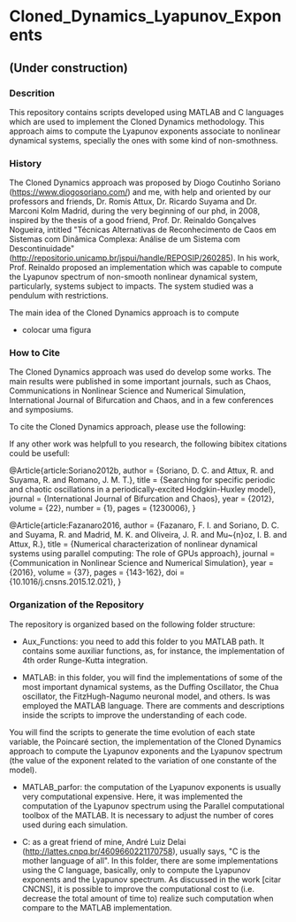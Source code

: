 # Cloned_Dynamics_Lyapunov_Exponents


## (Under construction)

### Descrition

This repository contains scripts developed using MATLAB and C languages which are used to implement the Cloned Dynamics methodology. This approach aims to compute the Lyapunov exponents associate to nonlinear dynamical systems, specially the ones with some kind of non-smothness.


### History

The Cloned Dynamics approach was proposed by Diogo Coutinho Soriano (https://www.diogosoriano.com/) and me, with help and oriented by our professors and friends, Dr. Romis Attux, Dr. Ricardo Suyama and Dr. Marconi Kolm Madrid, during the very beginning of our phd, in 2008, inspired by the thesis of a good friend, Prof. Dr. Reinaldo Gonçalves Nogueira, intitled "Técnicas Alternativas de Reconhecimento de Caos em Sistemas com Dinâmica Complexa: Análise de um Sistema com Descontinuidade" (http://repositorio.unicamp.br/jspui/handle/REPOSIP/260285). In his work, Prof. Reinaldo proposed an implementation which was capable to compute the Lyapunov spectrum of non-smooth nonlinear dynamical system, particularly, systems subject to impacts. The system studied was a pendulum with restrictions.


The main idea of the Cloned Dynamics approach is to compute 

- colocar uma figura



### How to Cite

The Cloned Dynamics approach was used do develop some works. The main results were published in some important journals, such as Chaos, Communications in Nonlinear Science and Numerical Simulation, International Journal of Bifurcation and Chaos, and in a few conferences and symposiums.

To cite the Cloned Dynamics approach, please use the following:

<?@ARTICLE{article:SorianoFazanaro2012,
    author = {Soriano, D. C. and Fazanaro, F. I. and Suyama, R. and Oliveira, J. R. and Attux, R. and Madrid, M. K.},
    title = {{A method for Lyapunov spectrum estimation using cloned dynamics and its application to the discontinuously-excited FitzHugh-Nagumo model}},
    journal = {Nonlinear Dynamics},
    year = {2012},
    volume = {67},
    pages = {413--424},
    number = {1},
    month = {Jan},
    doi = {10.1007/s11071-011-9989-2},
    publisher = {Springer Netherlands}
}
?>



If any other work was helpfull to you research, the following bibitex citations could be usefull:

@Article{article:Soriano2012b,
  author  = {Soriano, D. C. and Attux, R. and Suyama, R. and Romano, J. M. T.},
  title   = {Searching for specific periodic and chaotic oscillations in a periodically-excited Hodgkin-Huxley model},
  journal = {International Journal of Bifurcation and Chaos},
  year    = {2012},
  volume  = {22},
  number  = {1},
  pages   = {1230006},
}

@Article{article:Fazanaro2016,
  author  = {Fazanaro, F. I. and Soriano, D. C. and Suyama, R. and Madrid, M. K. and Oliveira, J. R. and Mu\~{n}oz, I. B. and Attux, R.},
  title   = {Numerical characterization of nonlinear dynamical systems using parallel computing: The role of GPUs approach},
  journal = {Communication in Nonlinear Science and Numerical Simulation},
  year    = {2016},
  volume  = {37},
  pages   = {143-162},
  doi     = {10.1016/j.cnsns.2015.12.021},
}



### Organization of the Repository

The repository is organized based on the following folder structure:

- Aux_Functions: you need to add this folder to you MATLAB path. It contains some auxiliar functions, as, for instance, the implementation of 4th order Runge-Kutta integration.


- MATLAB: in this folder, you will find the implementations of some of the most important dynamical systems, as the Duffing Oscillator, the Chua oscillator, the FitzHugh-Nagumo neuronal model, and others. Is was employed the MATLAB language. There are comments and descriptions inside the scripts to improve the understanding of each code.

You will find the scripts to generate the time evolution of each state variable, the Poincaré section, the implementation of the Cloned Dynamics approach to compute the Lyapunov exponents and the Lyapunov spectrum (the value of the exponent related to the variation of one constante of the model).


- MATLAB_parfor: the computation of the Lyapunov exponents is usually very computational expensive. Here, it was implemented the computation of the Lyapunov spectrum using the Parallel computational toolbox of the MATLAB. It is necessary to adjust the number of cores used during each simulation.


- C: as a great friend of mine, André Luiz Delai (http://lattes.cnpq.br/4609660221170758), usually says, "C is the mother language of all". In this folder, there are some implementations using the C language, basically, only to compute the Lyapunov exponents and the Lyapunov spectrum. As discussed in the work [citar CNCNS], it is possible to improve the computational cost to (i.e. decrease the total amount of time to) realize such computation when compare to the MATLAB implementation.
